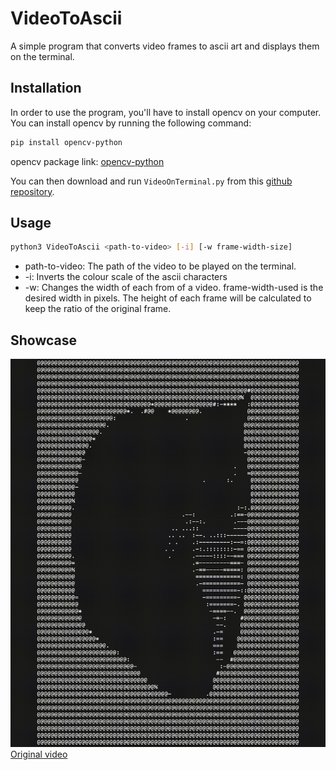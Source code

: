 # VideoToAscii
A simple program that converts video frames to ascii art and displays them on the terminal.

## Installation
In order to use the program, you'll have to install opencv on your computer. You can install opencv by running the following command:

```bash
pip install opencv-python
```

opencv package link: [opencv-python](https://pypi.org/project/opencv-python/)

You can then download and run `VideoOnTerminal.py` from this [github repository](https://github.com/AhmadElshiltawi/VideoToAscii/).

## Usage
```bash
python3 VideoToAscii <path-to-video> [-i] [-w frame-width-size]
```
* path-to-video: The path of the video to be played on the terminal.
* -i: Inverts the colour scale of the ascii characters
* -w: Changes the width of each from of a video. frame-width-used is the desired width in pixels. The height of each frame will be calculated to keep the ratio of the original frame.
## Showcase
![](https://github.com/AhmadElshiltawi/VideoToAscii/blob/main/Documents/maxwell.gif)
[Original video](https://www.youtube.com/watch?v=kOG0_qjKWEI)
